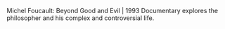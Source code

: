  Michel Foucault: Beyond Good and Evil | 1993 Documentary explores the philosopher and his complex and controversial life. 